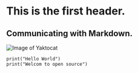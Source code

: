 # This is the first header.

## Communicating with Markdown.

![Image of Yaktocat](https://octodex.github.com/images/yaktocat.png)


```
print("Hello World")
print("Welcom to open source")
```

